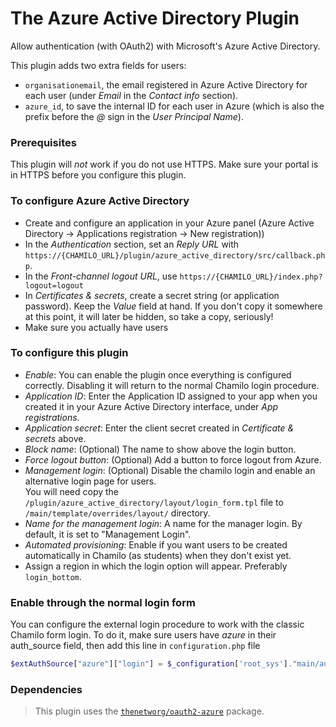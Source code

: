 # The Azure Active Directory Plugin
Allow authentication (with OAuth2) with Microsoft's Azure Active Directory.

This plugin adds two extra fields for users:
- `organisationemail`, the email registered in Azure Active Directory for each user (under _Email_ in the _Contact info_ section).
- `azure_id`, to save the internal ID for each user in Azure (which is also the prefix before the _@_ sign in the _User Principal Name_).

### Prerequisites
This plugin will *not* work if you do not use HTTPS. 
Make sure your portal is in HTTPS before you configure this plugin.

### To configure Azure Active Directory
* Create and configure an application in your Azure panel (Azure Active Directory -> Applications registration -> New registration))
* In the _Authentication_ section, set an _Reply URL_ with `https://{CHAMILO_URL}/plugin/azure_active_directory/src/callback.php`.
* In the _Front-channel logout URL_, use `https://{CHAMILO_URL}/index.php?logout=logout`
* In _Certificates & secrets_, create a secret string (or application password). Keep the _Value_ field at hand. If you don't copy it somewhere at this point, it will later be hidden, so take a copy, seriously!
* Make sure you actually have users

### To configure this plugin
* _Enable_: You can enable the plugin once everything is configured correctly. Disabling it will return to the normal Chamilo login procedure.
* _Application ID_: Enter the Application ID assigned to your app when you created it in your Azure Active Directory interface, under _App registrations_.
* _Application secret_: Enter the client secret created in _Certificate & secrets_ above.
* _Block name_: (Optional) The name to show above the login button.
* _Force logout button_: (Optional) Add a button to force logout from Azure.
* _Management login_: (Optional) Disable the chamilo login and enable an alternative login page for users.   
   You will need copy the `/plugin/azure_active_directory/layout/login_form.tpl` file to `/main/template/overrides/layout/` directory.
* _Name for the management login_: A name for the manager login. By default, it is set to "Management Login".
* _Automated provisioning_: Enable if you want users to be created automatically in Chamilo (as students) when they don't exist yet.
* Assign a region in which the login option will appear. Preferably `login_bottom`.

### Enable through the normal login form
You can configure the external login procedure to work with the classic Chamilo form login.
To do it, make sure users have _azure_ in their auth_source field, then add this line in `configuration.php` file
```php
$extAuthSource["azure"]["login"] = $_configuration['root_sys']."main/auth/external_login/login.azure.php";
```

### Dependencies
> This plugin uses the [`thenetworg/oauth2-azure`](https://github.com/TheNetworg/oauth2-azure) package.